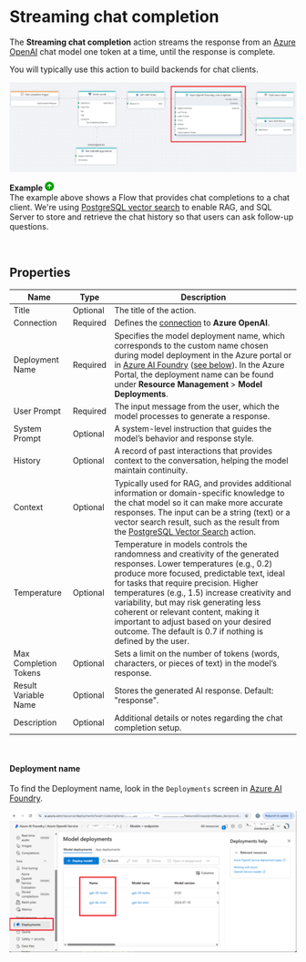 

# Streaming chat completion

The **Streaming chat completion** action streams the response from an [Azure OpenAI](https://learn.microsoft.com/en-us/azure/ai-services/openai/) chat model one token at a time, until the response is complete.

You will typically use this action to build backends for chat clients.

![img](/images/flow/azure-openai-streaming-chat-completion.png)

**Example** ![img](../../../../images/strz.jpg)  
The example above shows a Flow that provides chat completions to a chat client. We're using [PostgreSQL vector search](../postgresql/vector-search.md) to enable RAG, and SQL Server to store and retrieve the chat history so that users can ask follow-up questions.

<br/>

## Properties

| Name                  | Type      | Description |
|-----------------------|-----------|-------------|
| Title             | Optional  | The title of the action. |
| Connection        | Required  | Defines the [connection](azure-openai-connection.md) to **Azure OpenAI**. |
| Deployment Name   | Required  | Specifies the model deployment name, which corresponds to the custom name chosen during model deployment in the Azure portal or in [Azure AI Foundry](https://ai.azure.com) ([see below](#deployment-name)). In the Azure Portal, the deployment name can be found under **Resource Management** > **Model Deployments**. |
| User Prompt       | Required  | The input message from the user, which the model processes to generate a response. |
| System Prompt     | Optional  | A system-level instruction that guides the model’s behavior and response style. |
| History           | Optional  | A record of past interactions that provides context to the conversation, helping the model maintain continuity. |
| Context           | Optional  | Typically used for RAG, and provides additional information or domain-specific knowledge to the chat model so it can make more accurate responses. The input can be a string (text) or a vector search result, such as the result from the [PostgreSQL Vector Search](../postgresql/vector-search.md) action. |
| Temperature       | Optional  |Temperature in models controls the randomness and creativity of the generated responses. Lower temperatures (e.g., 0.2) produce more focused, predictable text, ideal for tasks that require precision. Higher temperatures (e.g., 1.5) increase creativity and variability, but may risk generating less coherent or relevant content, making it important to adjust based on your desired outcome.  The default is 0.7 if nothing is defined by the user.|
| Max Completion Tokens | Optional | Sets a limit on the number of tokens (words, characters, or pieces of text) in the model’s response. |
| Result Variable Name | Optional | Stores the generated AI response. Default: "response". |
| Description       | Optional  | Additional details or notes regarding the chat completion setup. |

<br/>

#### Deployment name
To find the Deployment name, look in the `Deployments` screen in [Azure AI Foundry](https://ai.azure.com).  

![img](/images/flow/azure-openai-deploymentname.png)

